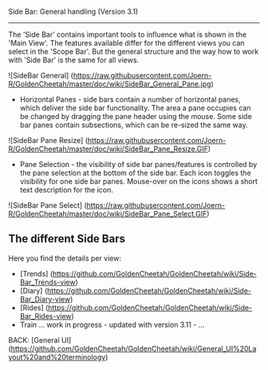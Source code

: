 Side Bar: General handling (Version 3.1)
***

The 'Side Bar' contains important tools to influence what is shown in the 'Main View'. The features available differ for the different views you can select in the 'Scope Bar'. But the general structure and the way how to work with 'Side Bar' is the same for all views.

![SideBar General] (https://raw.githubusercontent.com/Joern-R/GoldenCheetah/master/doc/wiki/SideBar_General_Pane.jpg)

* Horizontal Panes - side bars contain a number of horizontal panes, which deliver the side bar functionality. The area a pane occupies can be changed by dragging the pane header using the mouse. Some side bar panes contain subsections, which can be re-sized the same way.

![SideBar Pane Resize] (https://raw.githubusercontent.com/Joern-R/GoldenCheetah/master/doc/wiki/SideBar_Pane_Resize.GIF)

* Pane Selection - the visibility of side bar panes/features is controlled by the pane selection at the bottom of the side bar. Each icon toggles the visibility for one side bar panes. Mouse-over on the icons shows a short text description for the icon.

![SideBar Pane Select] (https://raw.githubusercontent.com/Joern-R/GoldenCheetah/master/doc/wiki/SideBar_Pane_Select.GIF)

## The different Side Bars

Here you find the details per view:
* [Trends] (https://github.com/GoldenCheetah/GoldenCheetah/wiki/Side-Bar_Trends-view)
* [Diary] (https://github.com/GoldenCheetah/GoldenCheetah/wiki/Side-Bar_Diary-view)
* [Rides] (https://github.com/GoldenCheetah/GoldenCheetah/wiki/Side-Bar_Rides-view)
* Train ... work in progress - updated with version 3.11 - ...

BACK: [General UI] (https://github.com/GoldenCheetah/GoldenCheetah/wiki/General_UI%20Layout%20and%20terminology)

